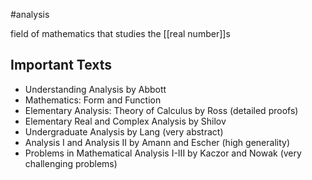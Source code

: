 
#analysis

field of mathematics that studies the [[real number]]s

## Important Texts
- Understanding Analysis by Abbott
- Mathematics: Form and Function
- Elementary Analysis: Theory of Calculus by Ross (detailed proofs)
- Elementary Real and Complex Analysis by Shilov
- Undergraduate Analysis by Lang (very abstract)
- Analysis I and Analysis II by Amann and Escher (high generality)
- Problems in Mathematical Analysis I-III by Kaczor and Nowak (very challenging problems)
